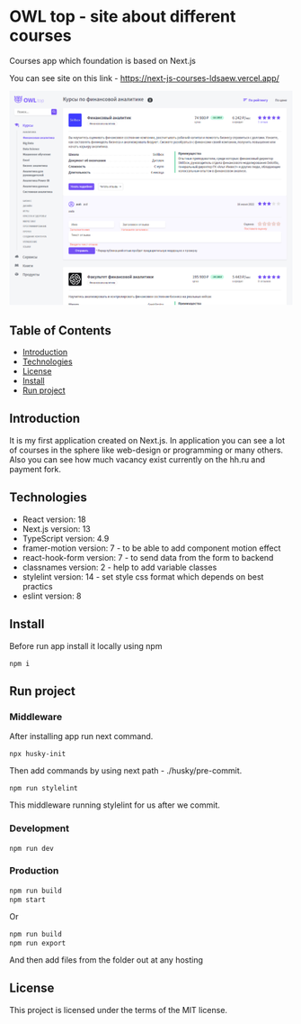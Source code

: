 # OWL top - site about different courses

Courses app which foundation is based on Next.js

You can see site on this link - https://next-js-courses-ldsaew.vercel.app/

![Alt-текст](./example.png)


## Table of Contents

+ [Introduction](#Introduction)
+ [Technologies](#Technologies)
+ [License](#License) 
+ [Install](#Install)
+ [Run project](#Run-project)


## Introduction

It is my first application created on Next.js. In application you can see a lot of courses in the sphere like web-design or programming or many others. Also you can see how much vacancy exist currently on the hh.ru and payment fork.


## Technologies 

+ React version: 18
+ Next.js version: 13
+ TypeScript version: 4.9
+ framer-motion version: 7 - to be able to add component motion effect
+ react-hook-form version: 7 - to send data from the form to backend
+ classnames version: 2 - help to add variable classes
+ stylelint version: 14 - set style css format which depends on best practics
+ eslint version: 8


## Install

Before run app install it locally using npm

```
npm i 
```


## Run project


### Middleware

 After installing app run next command.
 
```
npx husky-init
```

Then add commands by using next path - ./husky/pre-commit.

```
npm run stylelint
```
This middleware running stylelint for us after we commit.


### Development 

```
npm run dev
```


### Production 

```
npm run build
npm start
```

Or

```
npm run build
npm run export
```
And then add files from the folder out at any hosting


## License

This project is licensed under the terms of the MIT license.